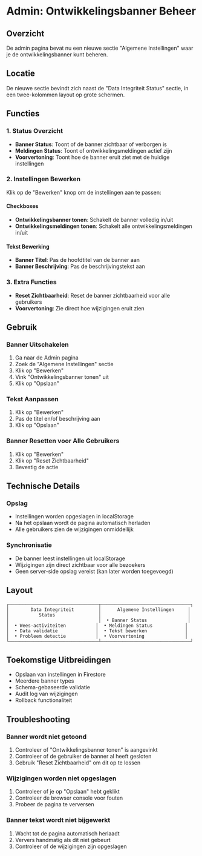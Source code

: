 # Admin: Ontwikkelingsbanner Beheer

## Overzicht
De admin pagina bevat nu een nieuwe sectie "Algemene Instellingen" waar je de ontwikkelingsbanner kunt beheren.

## Locatie
De nieuwe sectie bevindt zich naast de "Data Integriteit Status" sectie, in een twee-kolommen layout op grote schermen.

## Functies

### 1. Status Overzicht
- **Banner Status**: Toont of de banner zichtbaar of verborgen is
- **Meldingen Status**: Toont of ontwikkelingsmeldingen actief zijn
- **Voorvertoning**: Toont hoe de banner eruit ziet met de huidige instellingen

### 2. Instellingen Bewerken
Klik op de "Bewerken" knop om de instellingen aan te passen:

#### Checkboxes
- **Ontwikkelingsbanner tonen**: Schakelt de banner volledig in/uit
- **Ontwikkelingsmeldingen tonen**: Schakelt alle ontwikkelingsmeldingen in/uit

#### Tekst Bewerking
- **Banner Titel**: Pas de hoofdtitel van de banner aan
- **Banner Beschrijving**: Pas de beschrijvingstekst aan

### 3. Extra Functies
- **Reset Zichtbaarheid**: Reset de banner zichtbaarheid voor alle gebruikers
- **Voorvertoning**: Zie direct hoe wijzigingen eruit zien

## Gebruik

### Banner Uitschakelen
1. Ga naar de Admin pagina
2. Zoek de "Algemene Instellingen" sectie
3. Klik op "Bewerken"
4. Vink "Ontwikkelingsbanner tonen" uit
5. Klik op "Opslaan"

### Tekst Aanpassen
1. Klik op "Bewerken"
2. Pas de titel en/of beschrijving aan
3. Klik op "Opslaan"

### Banner Resetten voor Alle Gebruikers
1. Klik op "Bewerken"
2. Klik op "Reset Zichtbaarheid"
3. Bevestig de actie

## Technische Details

### Opslag
- Instellingen worden opgeslagen in localStorage
- Na het opslaan wordt de pagina automatisch herladen
- Alle gebruikers zien de wijzigingen onmiddellijk

### Synchronisatie
- De banner leest instellingen uit localStorage
- Wijzigingen zijn direct zichtbaar voor alle bezoekers
- Geen server-side opslag vereist (kan later worden toegevoegd)

## Layout

```
┌─────────────────────────────────┬─────────────────────────────────┐
│        Data Integriteit         │      Algemene Instellingen     │
│           Status                │                                │
│                                 │  • Banner Status               │
│  • Wees-activiteiten           │  • Meldingen Status            │
│  • Data validatie              │  • Tekst bewerken              │
│  • Probleem detectie           │  • Voorvertoning               │
└─────────────────────────────────┴─────────────────────────────────┘
```

## Toekomstige Uitbreidingen
- Opslaan van instellingen in Firestore
- Meerdere banner types
- Schema-gebaseerde validatie
- Audit log van wijzigingen
- Rollback functionaliteit

## Troubleshooting

### Banner wordt niet getoond
1. Controleer of "Ontwikkelingsbanner tonen" is aangevinkt
2. Controleer of de gebruiker de banner al heeft gesloten
3. Gebruik "Reset Zichtbaarheid" om dit op te lossen

### Wijzigingen worden niet opgeslagen
1. Controleer of je op "Opslaan" hebt geklikt
2. Controleer de browser console voor fouten
3. Probeer de pagina te verversen

### Banner tekst wordt niet bijgewerkt
1. Wacht tot de pagina automatisch herlaadt
2. Ververs handmatig als dit niet gebeurt
3. Controleer of de wijzigingen zijn opgeslagen
